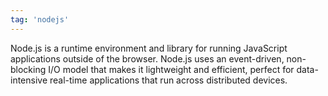 ```yaml
---
tag: 'nodejs'
---
```


Node.js is a runtime environment and library for running JavaScript applications outside of the browser. Node.js uses an event-driven, non-blocking I/O model that makes it lightweight and efficient, perfect for data-intensive real-time applications that run across distributed devices.
